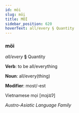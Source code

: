```yaml
---
id: möi
slug: möi
title: MÖİ
sidebar_position: 620
hoverText: all/every § Quantity
---
```


### möi

*all/every* **§** Quantity

**Verb**: to be all/everything

**Noun**: all/every(thing)

**Modifier**: most/-est

Vietnamese mọi   [mɔj˨˩ʔ]

*Austro-Asiatic Language Family*
